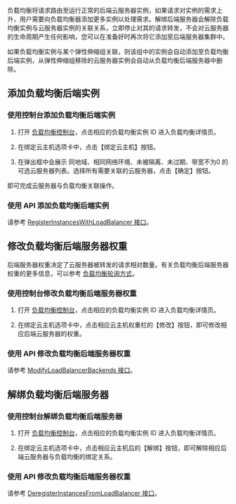 负载均衡将请求路由至运行正常的后端云服务器实例，如果请求对实例的需求上升，用户需要向负载均衡器添加更多实例以处理需求。解绑后端服务器会解除负载均衡实例与云服务器实例的关联关系，立即停止对其的请求转发，不会对云服务器的生命周期产生任何影响，您可以在准备好时再次将它添加至后端服务器集群中。

如果负载均衡实例与某个弹性伸缩组关联，则该组中的实例会自动添加至负载均衡后端实例，从弹性伸缩组移除的云服务器实例会自动从负载均衡后端服务器中删除。


## 添加负载均衡后端实例
### 使用控制台添加负载均衡后端实例

1. 打开 [负载均衡控制台]()，点击相应的负载均衡实例 ID 进入负载均衡详情页。

2. 在绑定云主机选项卡中，点击【绑定云主机】按钮。

3. 在弹出框中会展示 同地域、相同网络环境、未被隔离、未过期、带宽不为0 的可选云服务器列表。选择所有需要关联的云服务器，点击【确定】按钮。

即可完成云服务器与负载均衡关联操作。

### 使用 API 添加负载均衡后端实例

请参考 [RegisterInstancesWithLoadBalancer 接口](https://www.qcloud.com/doc/api/244/1265)。

## 修改负载均衡后端服务器权重
后端服务器权重决定了云服务器被转发的请求相对数量。有关负载均衡后端服务器权重的更多信息，可以参考 [负载均衡轮询方式]()。

### 使用控制台修改负载均衡后端服务器权重

1. 打开 [负载均衡控制台]()，点击相应的负载均衡实例 ID 进入负载均衡详情页。

2. 在绑定云主机选项卡中，点击相应云主机权重栏的【修改】按钮，即可修改相应后端云服务器的权重。

### 使用 API 修改负载均衡后端服务器权重
请参考 [ModifyLoadBalancerBackends 接口](https://www.qcloud.com/doc/api/244/1264)。

## 解绑负载均衡后端服务器

### 使用控制台解绑负载均衡后端服务器

1. 打开 [负载均衡控制台]()，点击相应的负载均衡实例 ID 进入负载均衡详情页。

2. 在绑定云主机选项卡中，点击相应云主机后的【解绑】按钮，即可解除相应后端云服务器与负载均衡的绑定关系。

### 使用 API 修改负载均衡后端服务器权重
请参考 [DeregisterInstancesFromLoadBalancer 接口](https://www.qcloud.com/doc/api/244/1258)。
